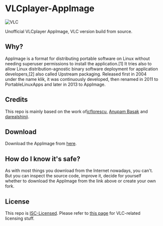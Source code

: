 # VLCplayer-AppImage
![VLC](https://user-images.githubusercontent.com/581999/41001881-e33ecc94-691a-11e8-8974-5fcdfcb42f89.jpg)

Unofficial VLCplayer AppImage, VLC version build from source.

## Why?
AppImage is a format for distributing portable software on Linux without needing superuser permissions to install the application.[1] It tries also to allow Linux distribution-agnostic binary software deployment for application developers,[2] also called Upstream packaging. Released first in 2004 under the name klik, it was continuously developed, then renamed in 2011 to PortableLinuxApps and later in 2013 to AppImage.

## Credits
This repo is mainly based on the work of[icflorescu](https://github.com/icflorescu/vlc-3-appimage), [Anupam Basak](https://github.com/anupam-git/vlc-appimage) and [darealshinji](https://github.com/darealshinji/vlc-AppImage).

## Download
Download the AppImage from [here](https://github.com/cmatomic/VLCplayer-AppImage/releases/).

## How do I know it's safe?
As with most things you download from the Internet nowadays, you can't. But you can inspect the source code, improve it, decide for yourself whether to download the AppImage from the link above or create your own fork.

## License

This repo is [ISC-Licensed](https://github.com/icflorescu/vlc-3-appimage/blob/master/LICENSE).
Please refer to [this page](https://www.videolan.org/legal.html) for VLC-related licensing stuff.

